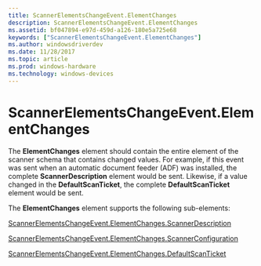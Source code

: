 ```yaml
---
title: ScannerElementsChangeEvent.ElementChanges
description: ScannerElementsChangeEvent.ElementChanges
ms.assetid: bf047894-e97d-459d-a126-180e5a725e68
keywords: ["ScannerElementsChangeEvent.ElementChanges"]
ms.author: windowsdriverdev
ms.date: 11/28/2017
ms.topic: article
ms.prod: windows-hardware
ms.technology: windows-devices
---
```


# ScannerElementsChangeEvent.ElementChanges


The **ElementChanges** element should contain the entire element of the scanner schema that contains changed values. For example, if this event was sent when an automatic document feeder (ADF) was installed, the complete **ScannerDescription** element would be sent. Likewise, if a value changed in the **DefaultScanTicket**, the complete **DefaultScanTicket** element would be sent.

The **ElementChanges** element supports the following sub-elements:

[ScannerElementsChangeEvent.ElementChanges.ScannerDescription](scannerelementschangeevent-elementchanges-scannerdescription.md)

[ScannerElementsChangeEvent.ElementChanges.ScannerConfiguration](scannerelementschangeevent-elementchanges-scannerconfiguration.md)

[ScannerElementsChangeEvent.ElementChanges.DefaultScanTicket](scannerelementschangeevent-elementchanges-defaultscanticket.md)

 

 





